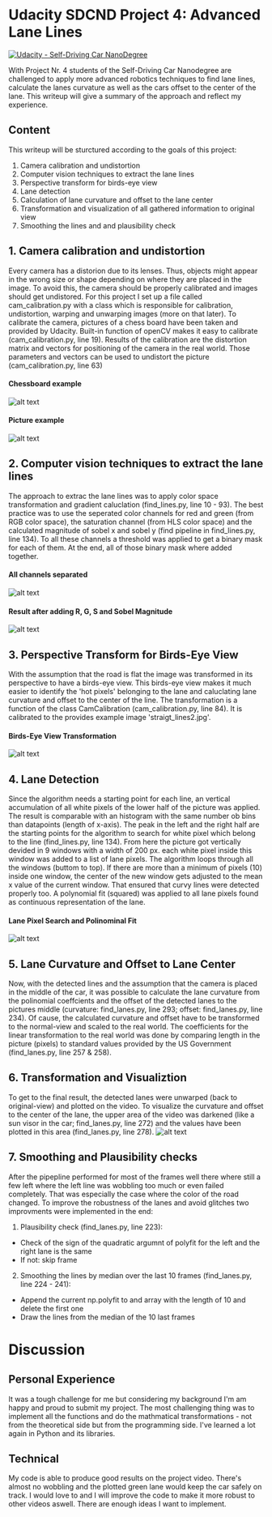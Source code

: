 # Udacity SDCND Project 4: Advanced Lane Lines
[![Udacity - Self-Driving Car NanoDegree](https://s3.amazonaws.com/udacity-sdc/github/shield-carnd.svg)](http://www.udacity.com/drive)

With Project Nr. 4 students of the Self-Driving Car Nanodegree are challenged to apply more advanced robotics techniques to find lane lines, calculate the lanes curvature as well as the cars offset to the center of the lane. This writeup will give a summary of the approach and reflect my experience.

## Content
This writeup will be sturctured according to the goals of this project:

1. Camera calibration and undistortion
2. Computer vision techniques to extract the lane lines
3. Perspective transform for birds-eye view
4. Lane detection
5. Calculation of lane curvature and offset to the lane center
6. Transformation and visualization of all gathered information to original view
7. Smoothing the lines and and plausibility check

## 1. Camera calibration and undistortion
Every camera has a distorion due to its lenses. Thus, objects might appear in the wrong size or shape depending on where they are placed in the image. To avoid this, the camera should be properly calibrated and images should get undistored.
For this project I set up a file called cam_calibration.py with a class which is responsible for calibration, undistortion, warping and unwarping images (more on that later).
To calibrate the camera, pictures of a chess board have been taken and provided by Udacity. Built-in function of openCV makes it easy to calibrate (cam_calibration.py, line 19). Results of the calibration are the distortion matrix and vectors for positioning of the camera in the real world. Those parameters and vectors can be used to undistort the picture (cam_calibration.py, line 63)
#### Chessboard example
![alt text](https://github.com/jxkxb/carnd_P4_advanced_lane_lines/blob/master/writeup/chess_original_vs_undistored.png "Chessboard")
#### Picture example
![alt text](https://github.com/jxkxb/carnd_P4_advanced_lane_lines/blob/master/writeup/pic_original_vs_undistorted.png "Picture")

## 2. Computer vision techniques to extract the lane lines
The approach to extrac the lane lines was to apply color space transformation and gradient caluclation (find_lines.py, line 10 - 93). The best practice was to use the seperated color channels for red and green (from RGB color space), the saturation channel (from HLS color space) and the calculated magnitude of sobel x and sobel y (find pipeline in find_lines.py, line 134).
To all these channels a threshold was applied to get a binary mask for each of them. At the end, all of those binary mask where added together.
#### All channels separated
![alt text](https://github.com/jxkxb/carnd_P4_advanced_lane_lines/blob/master/writeup/chess_original_vs_undistored.png "All Channels")
#### Result after adding R, G, S and Sobel Magnitude
![alt text](https://github.com/jxkxb/carnd_P4_advanced_lane_lines/blob/master/writeup/pic_result_extracted_lines.png "Result")

## 3. Perspective Transform for Birds-Eye View
With the assumption that the road is flat the image was transformed in its perspective to have a birds-eye view. This birds-eye view makes it much easier to identify the 'hot pixels' belonging to the lane and caluclating lane curvature and offset to the center of the line.
The transformation is a function of the class CamCalibration (cam_calibration.py, line 84). It is calibrated to the provides example image 'straigt_lines2.jpg'.
#### Birds-Eye View Transformation
![alt text](https://github.com/jxkxb/carnd_P4_advanced_lane_lines/blob/master/writeup/pic_original_vs_warped.png "Birds-Eye View")

## 4. Lane Detection
Since the algorithm needs a starting point for each line, an vertical accumulation of all white pixels of the lower half of the picture was applied. The result is comparable with an histogram with the same number ob bins than datapoints (length of x-axis). The peak in the left and the right half are the starting points for the algorithm to search for white pixel which belong to the line (find_lines.py, line 134).
From here the picture got vertically devided in 9 windows with a width of 200 px. each white pixel inside this window was added to a list of lane pixels. The algorithm loops through all the windows (buttom to top). If there are more than a minimum of pixels (10) inside one window, the center of the new window gets adjusted to the mean x value of the current window. That ensured that curvy lines were detected properly too.
A polynomial fit (squared) was applied to all lane pixels found as continuous representation of the lane.
#### Lane Pixel Search and Polinominal Fit
![alt text](https://github.com/jxkxb/carnd_P4_advanced_lane_lines/blob/master/writeup/pic_lane_find.png "Found Lanes")

## 5. Lane Curvature and Offset to Lane Center
Now, with the detected lines and the assumption that the camera is placed in the middle of the car, it was possible to calculate the lane curvature from the polinomial coeffcients and the offset of the detected lanes to the pictures middle (curvature: find_lanes.py, line 293; offset: find_lanes.py, line 234).
Of cause, the calculated curvature and offset have to be transformed to the normal-view and scaled to the real world. The coefficients for the linear transformation to the real world was done by comparing length in the picture (pixels) to standard values provided by the US Government (find_lanes.py, line 257 & 258).

## 6. Transformation and Visualiztion
To get to the final result, the detected lanes were unwarped (back to original-view) and plotted on the video. To visualize the curvature and offset to the center of the lane, the upper area of the video was darkened (like a sun visor in the car; find_lanes.py, line 272) and the values have been plotted in this area (find_lanes.py, line 278).
![alt text](https://github.com/jxkxb/carnd_P4_advanced_lane_lines/blob/master/writeup/pic_final_result.png "Final Result")

## 7. Smoothing and Plausibility checks
After the pipepline performed for most of the frames well there where still a few left where the left line was wobbling too much or even failed completely. That was especially the case where the color of the road changed. To improve the robustness of the lanes and avoid glitches two improvments were implemented in the end:
 1. Plausibility check (find_lanes.py, line 223):
  * Check of the sign of the quadratic argumnt of polyfit for the left and the right lane is the same
  * If not: skip frame
 2. Smoothing the lines by median over the last 10 frames (find_lanes.py, line 224 - 241):
  * Append the current np.polyfit to and array with the length of 10 and delete the first one
  * Draw the lines from the median of the 10 last frames

# Discussion
## Personal Experience
It was a tough challenge for me but considering my background I'm am happy and proud to submit my project. The most challenging thing was to implement all the functions and do the mathmatical transformations - not from the theoretical side but from the programming side. I've learned a lot again in Python and its libraries.

## Technical
My code is able to produce good results on the project video. There's almost no wobbling and the plotted green lane would keep the car safely on track.
I would love to and I will improve the code to make it more robust to other videos aswell. There are enough ideas I want to implement.
